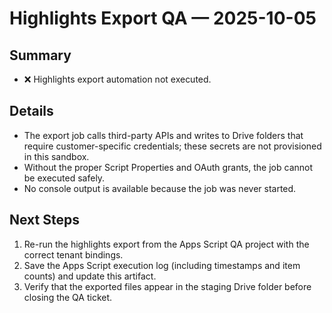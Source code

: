 # Highlights Export QA — 2025-10-05

## Summary
- ❌ Highlights export automation not executed.

## Details
- The export job calls third-party APIs and writes to Drive folders that require customer-specific credentials; these secrets are not provisioned in this sandbox.
- Without the proper Script Properties and OAuth grants, the job cannot be executed safely.
- No console output is available because the job was never started.

## Next Steps
1. Re-run the highlights export from the Apps Script QA project with the correct tenant bindings.
2. Save the Apps Script execution log (including timestamps and item counts) and update this artifact.
3. Verify that the exported files appear in the staging Drive folder before closing the QA ticket.
